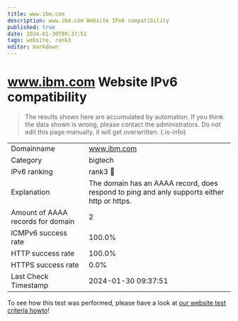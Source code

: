 ```yaml
---
title: www.ibm.com
description: www.ibm.com Website IPv6 compatibility
published: true
date: 2024-01-30T09:37:51
tags: website, rank3
editor: markdown
---
```


# www.ibm.com Website IPv6 compatibility

> The results shown here are accumulated by automation. If you think the data shown is wrong, please contact the administrators. 
> Do not edit this page manually, it will get overwritten.
{.is-info}


|   |   |
| - | - |
| Domainname | www.ibm.com
| Category | bigtech |
| IPv6 ranking | rank3 :3rd_place_medal: |
| Explanation | The domain has an AAAA record, does respond to ping and anly supports either http or https. |
| Amount of AAAA records for domain | 2 |
| ICMPv6 success rate | 100.0%|
| HTTP success rate | 100.0% |
| HTTPS success rate | 0.0% |
| Last Check Timestamp | 2024-01-30 09:37:51 |

To see how this test was performed, please have a look at [our website test criteria howto](/howto/testcriteria/website)!

